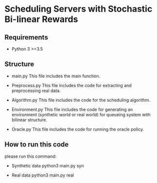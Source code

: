 # Scheduling Servers with Stochastic Bi-linear Rewards


## Requirements
- Python 3 >=3.5

## Structure
  * main.py
  This file includes the main function.

  * Preprocess.py
  This file includes the code for extracting and preprocessing real data.

  * Algorithm.py
  This file includes the code for the scheduling algorithm.

  * Environment.py
  This file includes the code for generating an environment (synthetic world or real world) for queueing system with bilinear structure. 

  * Oracle.py
  This file includes the code for running the oracle policy.

## How to run this code
please run this command:

 * Synthetic data
 python3 main.py syn

 * Real data
 python3 main.py real
